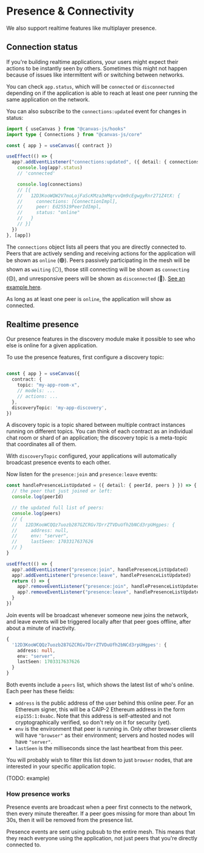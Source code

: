 # Presence & Connectivity

We also support realtime features like multiplayer presence.

## Connection status

If you're building realtime applications, your users might expect their actions to be instantly seen by others. Sometimes this might not happen because of issues like intermittent wifi or switching between networks.

You can check `app.status`, which will be `connected` or `disconnected` depending on if the application is able to reach at least one peer running the same application  on the network.

You can also subscribe to the `connections:updated` event for changes in status:

```ts
import { useCanvas } from "@canvas-js/hooks"
import type { Connections } from "@canvas-js/core"

const { app } = useCanvas({ contract })

useEffect(() => {
  app?.addEventListener("connections:updated", ({ detail: { connections } }) => {
    console.log(app?.status)
    // 'connected'

    console.log(connections)
    // [{
    //   12D3KooWQW2V7moLojFaScKMza3mMqrvvQm9cEgwgyRnr271Z4tX: {
    //     connections: [ConnectionImpl],
    //     peer: Ed25519PeerIdImpl,
    //     status: "online"
    //   }
    // }]
  })
}, [app])
```

The `connections` object lists all peers that you are directly connected to. Peers that are actively sending and receiving actions for the application will be shown as `online` (🟢). Peers passively participating in the mesh will be shown as `waiting` (⚪️), those still connecting will be shown as `connecting` (🟡), and unresponsive peers will be shown as `disconnected` (🔴). [See an example here](https://github.com/canvasxyz/canvas/blob/main/examples/chat/src/ConnectionStatus.tsx#L129).

As long as at least one peer is `online`, the application will show as connected.

## Realtime presence

Our presence features in the discovery module make it possible to see who else is online for a given application.

To use the presence features, first configure a discovery topic:

```ts

const { app } = useCanvas({
  contract: {
    topic: "my-app-room-x",
    // models: ...
    // actions: ...
  },
  discoveryTopic: 'my-app-discovery',
})
```

A discovery topic is a topic shared between multiple contract instances running on different topics. You can think of each contract as an individual chat room or shard of an application; the discovery topic is a meta-topic that coordinates all of them.

With `discoveryTopic` configured, your applications will automatically broadcast presence events to each other.

Now listen for the `presence:join` and `presence:leave` events:

```ts
const handlePresenceListUpdated = ({ detail: { peerId, peers } }) => {
  // the peer that just joined or left:
  console.log(peerId)

  // the updated full list of peers:
  console.log(peers)
  // {
  //   12D3KooWCQQz7uozb287GZCRGv7DrrZTVDuUfh2bNCd3rpUHgpes: {
  //     address: null,
  //     env: "server",
  //     lastSeen: 1703317637626
  // }
}

useEffect(() => {
  app?.addEventListener("presence:join", handlePresenceListUpdated)
  app?.addEventListener("presence:leave", handlePresenceListUpdated)
  return () => {
    app?.removeEventListener("presence:join", handlePresenceListUpdated)
    app?.removeEventListener("presence:leave", handlePresenceListUpdated)
  }
})
```

Join events will be broadcast whenever someone new joins the network, and leave events
will be triggered locally after that peer goes offline, after about a minute of inactivity.

```ts
{
  '12D3KooWCQQz7uozb287GZCRGv7DrrZTVDuUfh2bNCd3rpUHgpes': {
    address: null,
    env: "server",
    lastSeen: 1703317637626
  }
}
```

Both events include a `peers` list, which shows the latest list of who's online. Each peer
has these fields:

- `address` is the public address of the user behind this online peer. For an Ethereum signer,
  this will be a CAIP-2 Ethereum address in the form `eip155:1:0xabc`. Note that this address is
  self-attested and not cryptographically verified, so don't rely on it for security (yet).
- `env` is the environment that peer is running in. Only other browser clients
  will have `"browser"` as their environment; servers and hosted nodes will have `"server"`.
- `lastSeen` is the milliseconds since the last heartbeat from this peer.

You will probably wish to filter this list down to just `browser` nodes, that are interested
in your specific application topic.

(TODO: example)

### How presence works

Presence events are broadcast when a peer first connects to the network, then every minute thereafter. If a peer goes missing for more than about 1m 30s, then it will be removed from the presence list.

Presence events are sent using pubsub to the entire mesh. This means that they reach everyone using the application, not just peers that you're directly connected to.
